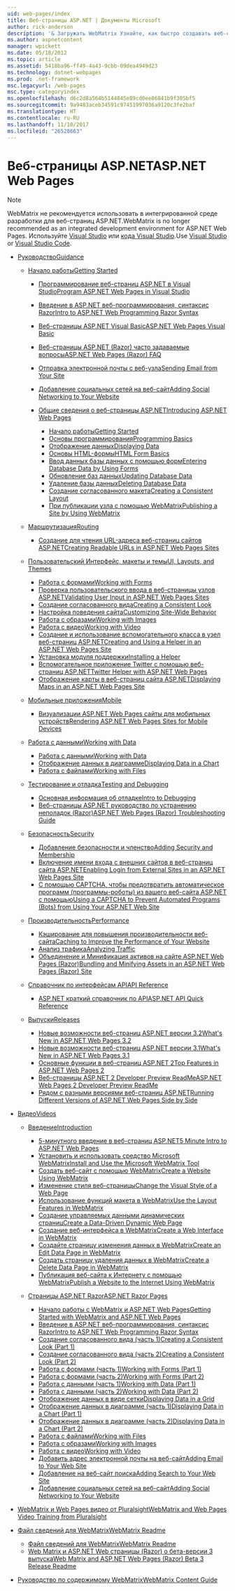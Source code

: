 ```yaml
---
uid: web-pages/index
title: Веб-страницы ASP.NET | Документы Microsoft
author: rick-anderson
description: '& Загружать WebMatrix Узнайте, как быстро создавать веб-страницы в упрощенный способ объединения серверного кода с HTML.'
ms.author: aspnetcontent
manager: wpickett
ms.date: 05/18/2012
ms.topic: article
ms.assetid: 5418ba96-ff49-4a43-9cbb-09dea4949d23
ms.technology: dotnet-webpages
ms.prod: .net-framework
msc.legacyurl: /web-pages
msc.type: categoryindex
ms.openlocfilehash: d6c2d8a564b5144845e89cd0ee86841b9f305bf5
ms.sourcegitcommit: 9a9483aceb34591c97451997036a9120c3fe2baf
ms.translationtype: HT
ms.contentlocale: ru-RU
ms.lasthandoff: 11/10/2017
ms.locfileid: "26528663"
---
```

<a name="aspnet-web-pages"></a><span data-ttu-id="4aeab-103">Веб-страницы ASP.NET</span><span class="sxs-lookup"><span data-stu-id="4aeab-103">ASP.NET Web Pages</span></span>
====================

> [!NOTE] 
> <span data-ttu-id="4aeab-104">WebMatrix не рекомендуется использовать в интегрированной среде разработки для веб-страниц ASP.NET.</span><span class="sxs-lookup"><span data-stu-id="4aeab-104">WebMatrix is no longer recommended as an integrated development environment for ASP.NET Web Pages.</span></span> <span data-ttu-id="4aeab-105">Используйте [Visual Studio](xref:aspnet/web-pages/overview/getting-started/program-asp-net-web-pages-in-visual-studio) или [кода Visual Studio](https://code.visualstudio.com/).</span><span class="sxs-lookup"><span data-stu-id="4aeab-105">Use [Visual Studio](xref:aspnet/web-pages/overview/getting-started/program-asp-net-web-pages-in-visual-studio) or [Visual Studio Code](https://code.visualstudio.com/).</span></span>

- [<span data-ttu-id="4aeab-106">Руководство</span><span class="sxs-lookup"><span data-stu-id="4aeab-106">Guidance</span></span>](overview/index.md)

    - [<span data-ttu-id="4aeab-107">Начало работы</span><span class="sxs-lookup"><span data-stu-id="4aeab-107">Getting Started</span></span>](overview/getting-started/index.md)

        - [<span data-ttu-id="4aeab-108">Программирование веб-страниц ASP.NET в Visual Studio</span><span class="sxs-lookup"><span data-stu-id="4aeab-108">Program ASP.NET Web Pages in Visual Studio</span></span>](overview/getting-started/program-asp-net-web-pages-in-visual-studio.md)
        - [<span data-ttu-id="4aeab-109">Введение в ASP.NET веб-программирования, синтаксис Razor</span><span class="sxs-lookup"><span data-stu-id="4aeab-109">Intro to ASP.NET Web Programming Razor Syntax</span></span>](overview/getting-started/introducing-razor-syntax-c.md)
        - [<span data-ttu-id="4aeab-110">Веб-страницы ASP.NET Visual Basic</span><span class="sxs-lookup"><span data-stu-id="4aeab-110">ASP.NET Web Pages Visual Basic</span></span>](overview/getting-started/introducing-razor-syntax-vb.md)
        - [<span data-ttu-id="4aeab-111">Веб-страницы ASP.NET (Razor) часто задаваемые вопросы</span><span class="sxs-lookup"><span data-stu-id="4aeab-111">ASP.NET Web Pages (Razor) FAQ</span></span>](overview/getting-started/aspnet-web-pages-razor-faq.md)
        - [<span data-ttu-id="4aeab-112">Отправка электронной почты с веб-узла</span><span class="sxs-lookup"><span data-stu-id="4aeab-112">Sending Email from Your Site</span></span>](overview/getting-started/11-adding-email-to-your-web-site.md)
        - [<span data-ttu-id="4aeab-113">Добавление социальных сетей на веб-сайт</span><span class="sxs-lookup"><span data-stu-id="4aeab-113">Adding Social Networking to Your Website</span></span>](overview/getting-started/13-adding-social-networking-to-your-web-site.md)
        - [<span data-ttu-id="4aeab-114">Общие сведения о веб-страницы ASP.NET</span><span class="sxs-lookup"><span data-stu-id="4aeab-114">Introducing ASP.NET Web Pages</span></span>](overview/getting-started/introducing-aspnet-web-pages-2/index.md)

            - [<span data-ttu-id="4aeab-115">Начало работы</span><span class="sxs-lookup"><span data-stu-id="4aeab-115">Getting Started</span></span>](overview/getting-started/introducing-aspnet-web-pages-2/getting-started.md)
            - [<span data-ttu-id="4aeab-116">Основы программирования</span><span class="sxs-lookup"><span data-stu-id="4aeab-116">Programming Basics</span></span>](overview/getting-started/introducing-aspnet-web-pages-2/intro-to-web-pages-programming.md)
            - [<span data-ttu-id="4aeab-117">Отображение данных</span><span class="sxs-lookup"><span data-stu-id="4aeab-117">Displaying Data</span></span>](overview/getting-started/introducing-aspnet-web-pages-2/displaying-data.md)
            - [<span data-ttu-id="4aeab-118">Основы HTML-формы</span><span class="sxs-lookup"><span data-stu-id="4aeab-118">HTML Form Basics</span></span>](overview/getting-started/introducing-aspnet-web-pages-2/form-basics.md)
            - [<span data-ttu-id="4aeab-119">Ввод данных базы данных с помощью форм</span><span class="sxs-lookup"><span data-stu-id="4aeab-119">Entering Database Data by Using Forms</span></span>](overview/getting-started/introducing-aspnet-web-pages-2/entering-data.md)
            - [<span data-ttu-id="4aeab-120">Обновление баз данных</span><span class="sxs-lookup"><span data-stu-id="4aeab-120">Updating Database Data</span></span>](overview/getting-started/introducing-aspnet-web-pages-2/updating-data.md)
            - [<span data-ttu-id="4aeab-121">Удаление базы данных</span><span class="sxs-lookup"><span data-stu-id="4aeab-121">Deleting Database Data</span></span>](overview/getting-started/introducing-aspnet-web-pages-2/deleting-data.md)
            - [<span data-ttu-id="4aeab-122">Создание согласованного макета</span><span class="sxs-lookup"><span data-stu-id="4aeab-122">Creating a Consistent Layout</span></span>](overview/getting-started/introducing-aspnet-web-pages-2/layouts.md)
            - [<span data-ttu-id="4aeab-123">При публикации узла с помощью WebMatrix</span><span class="sxs-lookup"><span data-stu-id="4aeab-123">Publishing a Site by Using WebMatrix</span></span>](overview/getting-started/introducing-aspnet-web-pages-2/publishing.md)
    - [<span data-ttu-id="4aeab-124">Маршрутизация</span><span class="sxs-lookup"><span data-stu-id="4aeab-124">Routing</span></span>](overview/routing/index.md)

        - [<span data-ttu-id="4aeab-125">Создание для чтения URL-адреса веб-страниц сайтов ASP.NET</span><span class="sxs-lookup"><span data-stu-id="4aeab-125">Creating Readable URLs in ASP.NET Web Pages Sites</span></span>](overview/routing/creating-readable-urls-in-aspnet-web-pages-sites.md)
    - [<span data-ttu-id="4aeab-126">Пользовательский Интерфейс, макеты и темы</span><span class="sxs-lookup"><span data-stu-id="4aeab-126">UI, Layouts, and Themes</span></span>](overview/ui-layouts-and-themes/index.md)

        - [<span data-ttu-id="4aeab-127">Работа с формами</span><span class="sxs-lookup"><span data-stu-id="4aeab-127">Working with Forms</span></span>](overview/ui-layouts-and-themes/4-working-with-forms.md)
        - [<span data-ttu-id="4aeab-128">Проверка пользовательского ввода в веб-страницы узлов ASP.NET</span><span class="sxs-lookup"><span data-stu-id="4aeab-128">Validating User Input in ASP.NET Web Pages Sites</span></span>](overview/ui-layouts-and-themes/validating-user-input-in-aspnet-web-pages-sites.md)
        - [<span data-ttu-id="4aeab-129">Создание согласованного вида</span><span class="sxs-lookup"><span data-stu-id="4aeab-129">Creating a Consistent Look</span></span>](overview/ui-layouts-and-themes/3-creating-a-consistent-look.md)
        - [<span data-ttu-id="4aeab-130">Настройка поведения сайта</span><span class="sxs-lookup"><span data-stu-id="4aeab-130">Customizing Site-Wide Behavior</span></span>](overview/ui-layouts-and-themes/18-customizing-site-wide-behavior.md)
        - [<span data-ttu-id="4aeab-131">Работа с образами</span><span class="sxs-lookup"><span data-stu-id="4aeab-131">Working with Images</span></span>](overview/ui-layouts-and-themes/9-working-with-images.md)
        - [<span data-ttu-id="4aeab-132">Работа с видео</span><span class="sxs-lookup"><span data-stu-id="4aeab-132">Working with Video</span></span>](overview/ui-layouts-and-themes/10-working-with-video.md)
        - [<span data-ttu-id="4aeab-133">Создание и использование вспомогательного класса в узел веб-страниц ASP.NET</span><span class="sxs-lookup"><span data-stu-id="4aeab-133">Creating and Using a Helper in an ASP.NET Web Pages Site</span></span>](overview/ui-layouts-and-themes/creating-and-using-a-helper-in-an-aspnet-web-pages-site.md)
        - [<span data-ttu-id="4aeab-134">Установка модуля поддержки</span><span class="sxs-lookup"><span data-stu-id="4aeab-134">Installing a Helper</span></span>](overview/ui-layouts-and-themes/installing-helpers.md)
        - [<span data-ttu-id="4aeab-135">Вспомогательное приложение Twitter с помощью веб-страниц ASP.NET</span><span class="sxs-lookup"><span data-stu-id="4aeab-135">Twitter Helper with ASP.NET Web Pages</span></span>](overview/ui-layouts-and-themes/twitter-helper.md)
        - [<span data-ttu-id="4aeab-136">Отображение карты в веб-страниц сайта ASP.NET</span><span class="sxs-lookup"><span data-stu-id="4aeab-136">Displaying Maps in an ASP.NET Web Pages Site</span></span>](overview/ui-layouts-and-themes/displaying-maps-in-an-aspnet-web-pages-site.md)
    - [<span data-ttu-id="4aeab-137">Мобильные приложения</span><span class="sxs-lookup"><span data-stu-id="4aeab-137">Mobile</span></span>](overview/mobile/index.md)

        - [<span data-ttu-id="4aeab-138">Визуализации ASP.NET Web Pages сайты для мобильных устройств</span><span class="sxs-lookup"><span data-stu-id="4aeab-138">Rendering ASP.NET Web Pages Sites for Mobile Devices</span></span>](overview/mobile/rendering-aspnet-web-pages-sites-for-mobile-devices.md)
    - [<span data-ttu-id="4aeab-139">Работа с данными</span><span class="sxs-lookup"><span data-stu-id="4aeab-139">Working with Data</span></span>](overview/data/index.md)

        - [<span data-ttu-id="4aeab-140">Работа с данными</span><span class="sxs-lookup"><span data-stu-id="4aeab-140">Working with Data</span></span>](overview/data/5-working-with-data.md)
        - [<span data-ttu-id="4aeab-141">Отображение данных в диаграмме</span><span class="sxs-lookup"><span data-stu-id="4aeab-141">Displaying Data in a Chart</span></span>](overview/data/7-displaying-data-in-a-chart.md)
        - [<span data-ttu-id="4aeab-142">Работа с файлами</span><span class="sxs-lookup"><span data-stu-id="4aeab-142">Working with Files</span></span>](overview/data/working-with-files.md)
    - [<span data-ttu-id="4aeab-143">Тестирование и отладка</span><span class="sxs-lookup"><span data-stu-id="4aeab-143">Testing and Debugging</span></span>](overview/testing-and-debugging/index.md)

        - [<span data-ttu-id="4aeab-144">Основная информация об отладке</span><span class="sxs-lookup"><span data-stu-id="4aeab-144">Intro to Debugging</span></span>](overview/testing-and-debugging/introduction-to-debugging.md)
        - [<span data-ttu-id="4aeab-145">Веб-страницы ASP.NET руководство по устранению неполадок (Razor)</span><span class="sxs-lookup"><span data-stu-id="4aeab-145">ASP.NET Web Pages (Razor) Troubleshooting Guide</span></span>](overview/testing-and-debugging/aspnet-web-pages-razor-troubleshooting-guide.md)
    - [<span data-ttu-id="4aeab-146">Безопасность</span><span class="sxs-lookup"><span data-stu-id="4aeab-146">Security</span></span>](overview/security/index.md)

        - [<span data-ttu-id="4aeab-147">Добавление безопасности и членство</span><span class="sxs-lookup"><span data-stu-id="4aeab-147">Adding Security and Membership</span></span>](overview/security/16-adding-security-and-membership.md)
        - [<span data-ttu-id="4aeab-148">Включение имени входа с внешних сайтов в веб-страниц сайта ASP.NET</span><span class="sxs-lookup"><span data-stu-id="4aeab-148">Enabling Login from External Sites in an ASP.NET Web Pages Site</span></span>](overview/security/enabling-login-from-external-sites-in-an-aspnet-web-pages-site.md)
        - [<span data-ttu-id="4aeab-149">С помощью CAPTCHA, чтобы предотвратить автоматическое программ (программы-роботы) из вашего веб-сайта ASP.NET с помощью</span><span class="sxs-lookup"><span data-stu-id="4aeab-149">Using a CAPTCHA to Prevent Automated Programs (Bots) from Using Your ASP.NET Web Site</span></span>](overview/security/using-a-catpcha-to-prevent-automated-programs-bots-from-using-your-aspnet-web-site.md)
    - [<span data-ttu-id="4aeab-150">Производительность</span><span class="sxs-lookup"><span data-stu-id="4aeab-150">Performance</span></span>](overview/performance-and-traffic/index.md)

        - [<span data-ttu-id="4aeab-151">Кэширование для повышения производительности веб-сайта</span><span class="sxs-lookup"><span data-stu-id="4aeab-151">Caching to Improve the Performance of Your Website</span></span>](overview/performance-and-traffic/15-caching-to-improve-the-performance-of-your-website.md)
        - [<span data-ttu-id="4aeab-152">Анализ трафика</span><span class="sxs-lookup"><span data-stu-id="4aeab-152">Analyzing Traffic</span></span>](overview/performance-and-traffic/14-analyzing-traffic.md)
        - [<span data-ttu-id="4aeab-153">Объединение и Минификация активов на сайте ASP.NET Web Pages (Razor)</span><span class="sxs-lookup"><span data-stu-id="4aeab-153">Bundling and Minifying Assets in an ASP.NET Web Pages (Razor) Site</span></span>](overview/performance-and-traffic/bundling-and-minifying-assets-in-an-aspnet-web-pages-razor-site.md)
    - [<span data-ttu-id="4aeab-154">Справочник по интерфейсам API</span><span class="sxs-lookup"><span data-stu-id="4aeab-154">API Reference</span></span>](overview/api-reference/index.md)

        - [<span data-ttu-id="4aeab-155">ASP.NET краткий справочник по API</span><span class="sxs-lookup"><span data-stu-id="4aeab-155">ASP.NET API Quick Reference</span></span>](overview/api-reference/asp-net-web-pages-api-reference.md)
    - [<span data-ttu-id="4aeab-156">Выпуски</span><span class="sxs-lookup"><span data-stu-id="4aeab-156">Releases</span></span>](overview/releases/index.md)

        - [<span data-ttu-id="4aeab-157">Новые возможности веб-страниц ASP.NET версии 3.2</span><span class="sxs-lookup"><span data-stu-id="4aeab-157">What's New in ASP.NET Web Pages 3.2</span></span>](overview/releases/whats-new-in-aspnet-web-pages-32.md)
        - [<span data-ttu-id="4aeab-158">Новые возможности веб-страниц ASP.NET версии 3.1</span><span class="sxs-lookup"><span data-stu-id="4aeab-158">What's New in ASP.NET Web Pages 3.1</span></span>](overview/releases/whats-new-aspnet-web-pages-31.md)
        - [<span data-ttu-id="4aeab-159">Основные функции в веб-страниц ASP.NET 2</span><span class="sxs-lookup"><span data-stu-id="4aeab-159">Top Features in ASP.NET Web Pages 2</span></span>](overview/releases/top-features-in-web-pages-2.md)
        - [<span data-ttu-id="4aeab-160">Веб-страницы ASP.NET 2 Developer Preview ReadMe</span><span class="sxs-lookup"><span data-stu-id="4aeab-160">ASP.NET Web Pages 2 Developer Preview ReadMe</span></span>](overview/releases/aspnet-web-pages-2-developer-preview-readme.md)
        - [<span data-ttu-id="4aeab-161">Рядом с разными версиями веб-страниц ASP.NET</span><span class="sxs-lookup"><span data-stu-id="4aeab-161">Running Different Versions of ASP.NET Web Pages Side by Side</span></span>](overview/releases/running-v1-and-v2-sites-side-by-side.md)
- [<span data-ttu-id="4aeab-162">Видео</span><span class="sxs-lookup"><span data-stu-id="4aeab-162">Videos</span></span>](videos/index.md)

    - [<span data-ttu-id="4aeab-163">Введение</span><span class="sxs-lookup"><span data-stu-id="4aeab-163">Introduction</span></span>](videos/introduction/index.md)

        - [<span data-ttu-id="4aeab-164">5-минутного введение в веб-страниц ASP.NET</span><span class="sxs-lookup"><span data-stu-id="4aeab-164">5 Minute Intro to ASP.NET Web Pages</span></span>](videos/introduction/5-minute-introduction-to-aspnet-web-pages.md)
        - [<span data-ttu-id="4aeab-165">Установить и использовать средство Microsoft WebMatrix</span><span class="sxs-lookup"><span data-stu-id="4aeab-165">Install and Use the Microsoft WebMatrix Tool</span></span>](videos/introduction/install-and-use-the-microsoft-webmatrix-tool.md)
        - [<span data-ttu-id="4aeab-166">Создать веб-сайт с помощью WebMatrix</span><span class="sxs-lookup"><span data-stu-id="4aeab-166">Create a Website Using WebMatrix</span></span>](videos/introduction/create-a-website-using-webmatrix.md)
        - [<span data-ttu-id="4aeab-167">Изменение стиля веб-страницы</span><span class="sxs-lookup"><span data-stu-id="4aeab-167">Change the Visual Style of a Web Page</span></span>](videos/introduction/change-the-visual-style-of-a-web-page.md)
        - [<span data-ttu-id="4aeab-168">Использование функций макета в WebMatrix</span><span class="sxs-lookup"><span data-stu-id="4aeab-168">Use the Layout Features in WebMatrix</span></span>](videos/introduction/use-the-layout-features-in-webmatrix.md)
        - [<span data-ttu-id="4aeab-169">Создание управляемых данными динамических страниц</span><span class="sxs-lookup"><span data-stu-id="4aeab-169">Create a Data-Driven Dynamic Web Page</span></span>](videos/introduction/create-a-data-driven-dynamic-web-page.md)
        - [<span data-ttu-id="4aeab-170">Создание веб-интерфейса в WebMatrix</span><span class="sxs-lookup"><span data-stu-id="4aeab-170">Create a Web Interface in WebMatrix</span></span>](videos/introduction/create-a-web-interface-in-webmatrix.md)
        - [<span data-ttu-id="4aeab-171">Создайте страницу изменения данных в WebMatrix</span><span class="sxs-lookup"><span data-stu-id="4aeab-171">Create an Edit Data Page in WebMatrix</span></span>](videos/introduction/create-an-edit-data-page-in-webmatrix.md)
        - [<span data-ttu-id="4aeab-172">Создать страницу удаления данных в WebMatrix</span><span class="sxs-lookup"><span data-stu-id="4aeab-172">Create a Delete Data Page in WebMatrix</span></span>](videos/introduction/create-a-delete-data-page-in-webmatrix.md)
        - [<span data-ttu-id="4aeab-173">Публикация веб-сайта к Интернету с помощью WebMatrix</span><span class="sxs-lookup"><span data-stu-id="4aeab-173">Publish a Website to the Internet Using WebMatrix</span></span>](videos/introduction/publish-a-website-to-the-internet-using-webmatrix.md)
    - [<span data-ttu-id="4aeab-174">Страницы ASP.NET Razor</span><span class="sxs-lookup"><span data-stu-id="4aeab-174">ASP.NET Razor Pages</span></span>](videos/aspnet-razor-pages/index.md)

        - [<span data-ttu-id="4aeab-175">Начало работы с WebMatrix и ASP.NET Web Pages</span><span class="sxs-lookup"><span data-stu-id="4aeab-175">Getting Started with WebMatrix and ASP.NET Web Pages</span></span>](videos/aspnet-razor-pages/getting-started-with-webmatrix-and-aspnet-web-pages.md)
        - [<span data-ttu-id="4aeab-176">Введение в ASP.NET веб-программирования, синтаксис Razor</span><span class="sxs-lookup"><span data-stu-id="4aeab-176">Intro to ASP.NET Web Programming Razor Syntax</span></span>](videos/aspnet-razor-pages/introduction-to-aspnet-web-programming-using-the-razor-syntax.md)
        - [<span data-ttu-id="4aeab-177">Создание согласованного вида (часть 1)</span><span class="sxs-lookup"><span data-stu-id="4aeab-177">Creating a Consistent Look (Part 1)</span></span>](videos/aspnet-razor-pages/creating-a-consistent-look-part-1.md)
        - [<span data-ttu-id="4aeab-178">Создание согласованного вида (часть 2)</span><span class="sxs-lookup"><span data-stu-id="4aeab-178">Creating a Consistent Look (Part 2)</span></span>](videos/aspnet-razor-pages/creating-a-consistent-look-part-2.md)
        - [<span data-ttu-id="4aeab-179">Работа с формами (часть 1)</span><span class="sxs-lookup"><span data-stu-id="4aeab-179">Working with Forms (Part 1)</span></span>](videos/aspnet-razor-pages/working-with-forms-part-1.md)
        - [<span data-ttu-id="4aeab-180">Работа с формами (часть 2)</span><span class="sxs-lookup"><span data-stu-id="4aeab-180">Working with Forms (Part 2)</span></span>](videos/aspnet-razor-pages/working-with-forms-part-2.md)
        - [<span data-ttu-id="4aeab-181">Работа с данными (часть 1)</span><span class="sxs-lookup"><span data-stu-id="4aeab-181">Working with Data (Part 1)</span></span>](videos/aspnet-razor-pages/working-with-data-part-1.md)
        - [<span data-ttu-id="4aeab-182">Работа с данными (часть 2)</span><span class="sxs-lookup"><span data-stu-id="4aeab-182">Working with Data (Part 2)</span></span>](videos/aspnet-razor-pages/working-with-data-part-2.md)
        - [<span data-ttu-id="4aeab-183">Отображение данных в виде сетки</span><span class="sxs-lookup"><span data-stu-id="4aeab-183">Displaying Data in a Grid</span></span>](videos/aspnet-razor-pages/displaying-data-in-a-grid.md)
        - [<span data-ttu-id="4aeab-184">Отображение данных в диаграмме (часть 1)</span><span class="sxs-lookup"><span data-stu-id="4aeab-184">Displaying Data in a Chart (Part 1)</span></span>](videos/aspnet-razor-pages/displaying-data-in-a-chart-part-1.md)
        - [<span data-ttu-id="4aeab-185">Отображение данных в диаграмме (часть 2)</span><span class="sxs-lookup"><span data-stu-id="4aeab-185">Displaying Data in a Chart (Part 2)</span></span>](videos/aspnet-razor-pages/displaying-data-in-a-chart-part-2.md)
        - [<span data-ttu-id="4aeab-186">Работа с файлами</span><span class="sxs-lookup"><span data-stu-id="4aeab-186">Working with Files</span></span>](videos/aspnet-razor-pages/working-with-files.md)
        - [<span data-ttu-id="4aeab-187">Работа с образами</span><span class="sxs-lookup"><span data-stu-id="4aeab-187">Working with Images</span></span>](videos/aspnet-razor-pages/working-with-images.md)
        - [<span data-ttu-id="4aeab-188">Работа с видео</span><span class="sxs-lookup"><span data-stu-id="4aeab-188">Working with Video</span></span>](videos/aspnet-razor-pages/working-with-video.md)
        - [<span data-ttu-id="4aeab-189">Добавить адрес электронной почты на веб-сайт</span><span class="sxs-lookup"><span data-stu-id="4aeab-189">Adding Email to Your Web Site</span></span>](videos/aspnet-razor-pages/adding-email-to-your-web-site.md)
        - [<span data-ttu-id="4aeab-190">Добавление на веб-сайт поиска</span><span class="sxs-lookup"><span data-stu-id="4aeab-190">Adding Search to Your Web Site</span></span>](videos/aspnet-razor-pages/adding-search-to-your-web-site.md)
        - [<span data-ttu-id="4aeab-191">Добавление социальных сетей на веб-сайт</span><span class="sxs-lookup"><span data-stu-id="4aeab-191">Adding Social Networking to Your Website</span></span>](videos/aspnet-razor-pages/adding-social-networking-to-your-website.md)
- [<span data-ttu-id="4aeab-192">WebMatrix и Web Pages видео от Pluralsight</span><span class="sxs-lookup"><span data-stu-id="4aeab-192">WebMatrix and Web Pages Video Training from Pluralsight</span></span>](pluralsight.md)
- [<span data-ttu-id="4aeab-193">Файл сведений для WebMatrix</span><span class="sxs-lookup"><span data-stu-id="4aeab-193">WebMatrix Readme</span></span>](readme/index.md)

    - [<span data-ttu-id="4aeab-194">Файл сведений для WebMatrix</span><span class="sxs-lookup"><span data-stu-id="4aeab-194">WebMatrix Readme</span></span>](readme/overview.md)
    - [<span data-ttu-id="4aeab-195">Web Matrix и ASP.NET Web страницы (Razor) о бета-версии 3 выпуска</span><span class="sxs-lookup"><span data-stu-id="4aeab-195">Web Matrix and ASP.NET Web Pages (Razor) Beta 3 Release Readme</span></span>](readme/beta3.md)
- [<span data-ttu-id="4aeab-196">Руководство по содержимому WebMatrix</span><span class="sxs-lookup"><span data-stu-id="4aeab-196">WebMatrix Content Guide</span></span>](content-guide.md)
